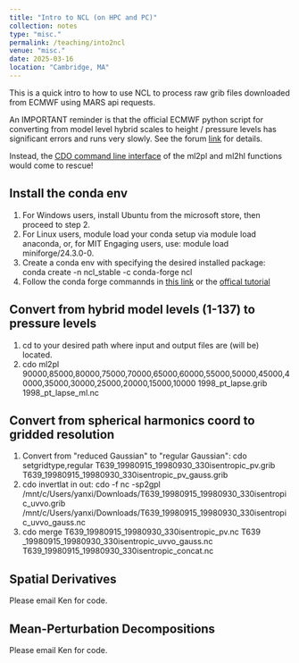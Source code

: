 ```yaml
---
title: "Intro to NCL (on HPC and PC)"
collection: notes
type: "misc."
permalink: /teaching/into2ncl
venue: "misc."
date: 2025-03-16
location: "Cambridge, MA"
---
```


This is a quick intro to how to use NCL to process raw grib files downloaded from ECMWF using MARS api requests.

An IMPORTANT reminder is that the official ECMWF python script for converting from model level hybrid scales to height / pressure levels 
has significant errors and runs very slowly. See the forum [link](https://forum.ecmwf.int/t/bugs-in-era5-complete-reanalysis-cds-conversion-python-scripts/10696) for details.

Instead, the [CDO command line interface](http://www.idris.fr/media/ada/cdo.pdf) of the ml2pl and ml2hl functions would come to rescue!

## Install the conda env
1. For Windows users, install Ubuntu from the microsoft store, then proceed to step 2.
2. For Linux users, module load your conda setup via module load anaconda, or, for MIT Engaging users, use: module load miniforge/24.3.0-0.
3. Create a conda env with specifying the desired installed package: conda create -n ncl_stable -c conda-forge ncl
4. Follow the conda forge commannds in [this link](https://bairdlangenbrunner.github.io/python-for-climate-scientists/conda/setting-up-conda-environments.html) or the [offical tutorial](https://www.ncl.ucar.edu/Download/conda.shtml) 

## Convert from hybrid model levels (1-137) to pressure levels
1. cd to your desired path where input and output files are (will be) located.
2. cdo ml2pl 90000,85000,80000,75000,70000,65000,60000,55000,50000,45000,40000,35000,30000,25000,20000,15000,10000 1998_pt_lapse.grib 1998_pt_lapse_ml.nc

## Convert from spherical harmonics coord to gridded resolution
1. Convert from "reduced Gaussian" to "regular Gaussian": 
cdo setgridtype,regular T639_19980915_19980930_330isentropic_pv.grib T639_19980915_19980930_330isentropic_pv_gauss.grib
2. cdo invertlat in out: cdo -f nc -sp2gpl /mnt/c/Users/yanxi/Downloads/T639_19980915_19980930_330isentropic_uvvo.grib /mnt/c/Users/yanxi/Downloads/T639_19980915_19980930_330isentropic_uvvo_gauss.nc
3. cdo merge T639_19980915_19980930_330isentropic_pv.nc T639
_19980915_19980930_330isentropic_uvvo_gauss.nc T639_19980915_19980930_330isentropic_concat.nc

## Spatial Derivatives
Please email Ken for code.

## Mean-Perturbation Decompositions
Please email Ken for code.


